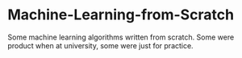 # Machine-Learning-from-Scratch
Some machine learning algorithms written from scratch.
Some were product when at university, some were just for practice.
